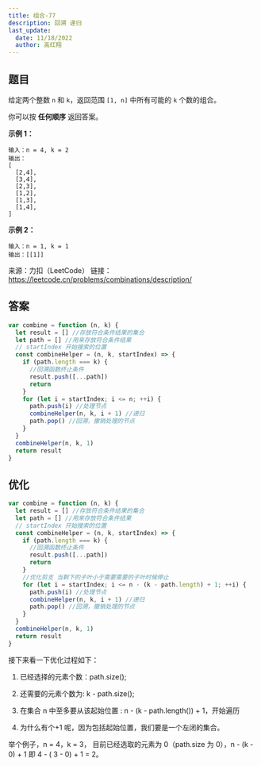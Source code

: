 ```yaml
---
title: 组合-77
description: 回溯 递归
last_update:
  date: 11/18/2022
  author: 高红翔
---
```


## 题目

给定两个整数 `n` 和 `k`，返回范围 `[1, n]` 中所有可能的 `k` 个数的组合。

你可以按 **任何顺序** 返回答案。

**示例 1：**

```
输入：n = 4, k = 2
输出：
[
  [2,4],
  [3,4],
  [2,3],
  [1,2],
  [1,3],
  [1,4],
]
```

**示例 2：**

```
输入：n = 1, k = 1
输出：[[1]]
```

来源：力扣（LeetCode）
链接：https://leetcode.cn/problems/combinations/description/

## 答案

```js
var combine = function (n, k) {
  let result = [] //存放符合条件结果的集合
  let path = [] //用来存放符合条件结果
  // startIndex 开始搜索的位置
  const combineHelper = (n, k, startIndex) => {
    if (path.length === k) {
      //回溯函数终止条件
      result.push([...path])
      return
    }
    for (let i = startIndex; i <= n; ++i) {
      path.push(i) //处理节点
      combineHelper(n, k, i + 1) //递归
      path.pop() //回溯，撤销处理的节点
    }
  }
  combineHelper(n, k, 1)
  return result
}
```

## 优化

```js
var combine = function (n, k) {
  let result = [] //存放符合条件结果的集合
  let path = [] //用来存放符合条件结果
  // startIndex 开始搜索的位置
  const combineHelper = (n, k, startIndex) => {
    if (path.length === k) {
      //回溯函数终止条件
      result.push([...path])
      return
    }
    //优化剪支 当剩下的子叶小于需要需要的子叶时候停止
    for (let i = startIndex; i <= n - (k - path.length) + 1; ++i) {
      path.push(i) //处理节点
      combineHelper(n, k, i + 1) //递归
      path.pop() //回溯，撤销处理的节点
    }
  }
  combineHelper(n, k, 1)
  return result
}
```

接下来看一下优化过程如下：

1. 已经选择的元素个数：path.size();

2. 还需要的元素个数为: k - path.size();

3. 在集合 n 中至多要从该起始位置 : n - (k - path.length()) + 1，开始遍历

4. 为什么有个+1 呢，因为包括起始位置，我们要是一个左闭的集合。

举个例子，n = 4，k = 3， 目前已经选取的元素为 0（path.size 为 0），n - (k - 0) + 1 即 4 - ( 3 - 0) + 1 = 2。
